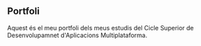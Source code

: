 ## Portfoli

Aquest és el meu portfoli dels meus estudis del Cicle Superior de Desenvolupamnet d'Aplicacions Multiplataforma.

